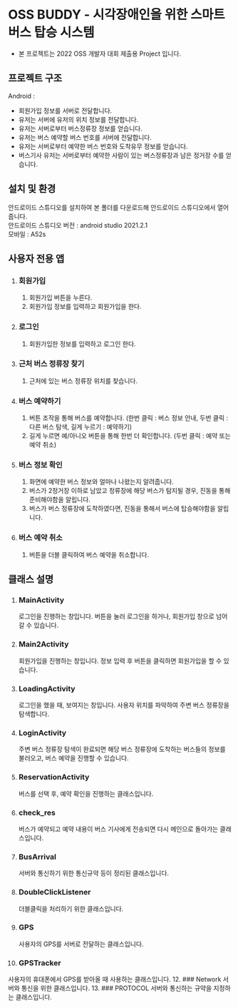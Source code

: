 
# OSS BUDDY - 시각장애인을 위한 스마트 버스 탑승 시스템 
- 본 프로젝트는 2022 OSS 개발자 대회 제출용 Project 입니다.

프로젝트 구조
-----------------------

Android :   
   * 회원가입 정보를 서버로 전달합니다.
   * 유저는 서버에 유저의 위치 정보를 전달합니다.
   * 유저는 서버로부터 버스정류장 정보를 얻습니다.
   * 유저는 버스 예약할 버스 번호를 서버에 전달합니다.
   * 유저는 서버로부터 예약한 버스 번호와 도착유무 정보를 얻습니다.
   * 버스기사 유저는 서버로부터 예약한 사람이 있는 버스정류장과 남은 정거장 수를 얻습니다.
   

설치 및 환경
-----------------------

안드로이드 스튜디오를 설치하여 본 폴더를 다운로드해 안드로이드 스튜디오에서 열어줍니다.   
안드로이드 스튜디오 버전 : android studio 2021.2.1   
모바일 : A52s   


사용자 전용 앱
-----------------------
 1. ### 회원가입
    1. 회원가입 버튼을 누른다.
    2. 회원가입 정보를 입력하고 회원가입을 한다.

    
 2. ### 로그인
    1. 회원가입한 정보를 입력하고 로그인 한다.

   
3. ### 근처 버스 정류장 찾기
   1. 근처에 있는 버스 정류장 위치를 찾습니다.

4. ### 버스 예약하기
   1. 버튼 조작을 통해 버스를 예약합니다. (한번 클릭 : 버스 정보 안내, 두번 클릭 : 다른 버스 탐색, 길게 누르기 : 예약하기)
   2. 길게 누르면 예/아니오 버튼을 통해 한번 더 확인합니다. (두번 클릭 : 예약 또는 예약 취소)

5. ### 버스 정보 확인   
   1. 화면에 예약한 버스 정보와 얼마나 나왔는지 알려줍니다.   
   2. 버스가 2정거장 이하로 남았고 정류장에 해당 버스가 탐지될 경우, 진동을 통해 준비해야함을 알립니다.   
   3. 버스가 버스 정류장에 도착하였다면, 진동을 통해서 버스에 탑승해야함을 알립니다.   
   
6. ### 버스 예약 취소   
   1. 버튼을 더블 클릭하여 버스 예약을 취소합니다.   

클래스 설명
-----------------------   
1. ### MainActivity   
   로그인을 진행하는 창입니다. 버튼을 눌러 로그인을 하거나, 회원가입 창으로 넘어갈 수 있습니다.   
2. ### Main2Activity   
   회원가입을 진행하는 창입니다. 정보 입력 후 버튼을 클릭하면 회원가입을 할 수 있습니다.   
3. ### LoadingActivity  
   로그인을 했을 때, 보여지는 창입니다. 사용자 위치를 파악하여 주변 버스 정류장을 탐색합니다.   
4. ### LoginActivity   
   주변 버스 정류장 탐색이 완료되면 해당 버스 정류장에 도착하는 버스들의 정보를 불러오고, 버스 예약을 진행할 수 있습니다.   
5. ### ReservationActivity   
   버스를 선택 후, 예약 확인을 진행하는 클래스입니다. 
6. ### check_res   
   버스가 예약되고 예약 내용이 버스 기사에게 전송되면 다시 메인으로 돌아가는 클래스입니다.   
7. ### BusArrival   
   서버와 통신하기 위한 통신규약 등이 정리된 클래스입니다.
8. ### DoubleClickListener
   더블클릭을 처리하기 위한 클래스입니다. 
9. ### GPS
   사용자의 GPS를 서버로 전달하는 클래스입니다.
10. ### GPSTracker
   사용자의 휴대폰에서 GPS를 받아올 때 사용하는 클래스입니다.
12. ### Network
   서버와 통신을 위한 클래스입니다. 
13. ### PROTOCOL
   서버와 통신하는 규약을 지정하는 클래스입니다.  
